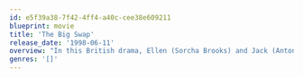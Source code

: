 ```yaml
---
id: e5f39a38-7f42-4ff4-a40c-cee38e609211
blueprint: movie
title: 'The Big Swap'
release_date: '1998-06-11'
overview: "In this British drama, Ellen (Sorcha Brooks) and Jack (Antony Edridge) recall a time when they traded partners, and their remarks set a partner-swapping party in motion among four other couples. As the long night's journey into sex progresses, various fears and anxieties surface. Shown at Montreal's 1997 World Film Festival and the 1997 San Sebastian Film Festival."
genres: '[]'
---
```

